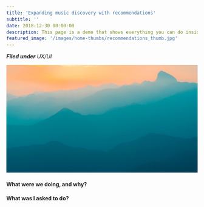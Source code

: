 ```yaml
---
title: 'Expanding music discovery with recommendations'
subtitle: ''
date: 2018-12-30 00:00:00
description: This page is a demo that shows everything you can do inside portfolio and blog posts.
featured_image: '/images/home-thumbs/recommendations_thumb.jpg'
---
```


_**Filed under** UX/UI_

![](/images/demo/demo-landscape.jpg)

#### What were we doing, and why?

#### What was I asked to do?
